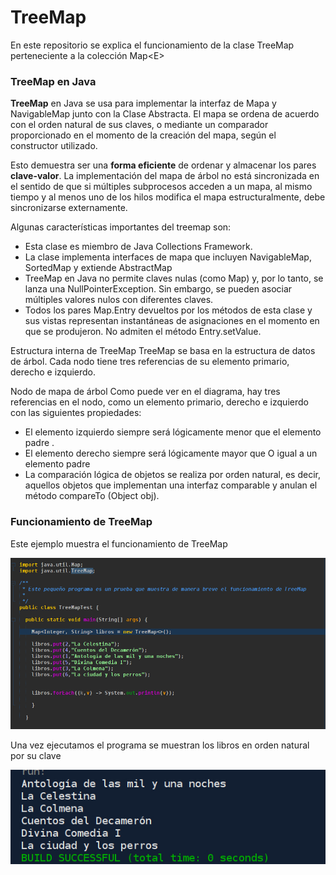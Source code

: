 # TreeMap
En este repositorio se explica el funcionamiento de la clase TreeMap perteneciente a la colección Map&lt;E>

### TreeMap en Java

**TreeMap** en Java se usa para implementar la interfaz de Mapa y NavigableMap junto con la Clase Abstracta. El mapa se ordena de acuerdo con el orden natural de sus claves, o mediante un comparador proporcionado en el momento de la creación del mapa, según el constructor utilizado. 

Esto demuestra ser una **forma eficiente** de ordenar y almacenar los pares **clave-valor**.  La implementación del mapa de árbol no está sincronizada en el sentido de que si múltiples subprocesos acceden a un mapa, al mismo tiempo y al menos uno de los hilos modifica el mapa estructuralmente, debe sincronizarse externamente. 

Algunas características importantes del treemap son:

  - Esta clase es miembro de Java Collections Framework.
  - La clase implementa interfaces de mapa que incluyen NavigableMap, SortedMap y extiende AbstractMap
  - TreeMap en Java no permite claves nulas (como Map) y, por lo tanto, se lanza una NullPointerException. Sin embargo, se         pueden   asociar múltiples valores nulos con diferentes claves.
  - Todos los pares Map.Entry devueltos por los métodos de esta clase y sus vistas representan instantáneas de asignaciones en     el momento en que se produjeron. No admiten el método Entry.setValue.
  
Estructura interna de TreeMap
TreeMap se basa en la estructura de datos de árbol. Cada nodo tiene tres referencias de su elemento primario, derecho e izquierdo. 

Nodo de mapa de árbol
Como puede ver en el diagrama, hay tres referencias en el nodo, como un elemento primario, derecho e izquierdo con las siguientes propiedades:

- El elemento izquierdo siempre será lógicamente menor que el elemento padre .
- El elemento derecho siempre será lógicamente mayor que O igual a un elemento padre
- La comparación lógica de objetos se realiza por orden natural, es decir, aquellos objetos que implementan una interfaz       comparable y anulan el método compareTo (Object obj).

### Funcionamiento de TreeMap
Este ejemplo muestra el funcionamiento de TreeMap

![](C1.jpg)

Una vez ejecutamos el programa se muestran los libros en orden natural por su clave

![](C2.jpg)
